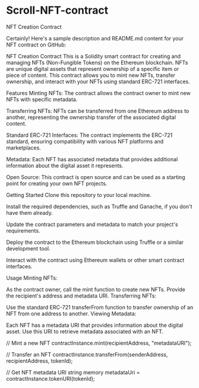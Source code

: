 # Scroll-NFT-contract
NFT Creation Contract


Certainly! Here's a sample description and README.md content for your NFT contract on GitHub:

NFT Creation Contract
This is a Solidity smart contract for creating and managing NFTs (Non-Fungible Tokens) on the Ethereum blockchain. NFTs are unique digital assets that represent ownership of a specific item or piece of content. This contract allows you to mint new NFTs, transfer ownership, and interact with your NFTs using standard ERC-721 interfaces.

Features
Minting NFTs: The contract allows the contract owner to mint new NFTs with specific metadata.

Transferring NFTs: NFTs can be transferred from one Ethereum address to another, representing the ownership transfer of the associated digital content.

Standard ERC-721 Interfaces: The contract implements the ERC-721 standard, ensuring compatibility with various NFT platforms and marketplaces.

Metadata: Each NFT has associated metadata that provides additional information about the digital asset it represents.

Open Source: This contract is open source and can be used as a starting point for creating your own NFT projects.

Getting Started
Clone this repository to your local machine.

Install the required dependencies, such as Truffle and Ganache, if you don't have them already.

Update the contract parameters and metadata to match your project's requirements.

Deploy the contract to the Ethereum blockchain using Truffle or a similar development tool.

Interact with the contract using Ethereum wallets or other smart contract interfaces.

Usage
Minting NFTs:

As the contract owner, call the mint function to create new NFTs. Provide the recipient's address and metadata URI.
Transferring NFTs:

Use the standard ERC-721 transferFrom function to transfer ownership of an NFT from one address to another.
Viewing Metadata:

Each NFT has a metadata URI that provides information about the digital asset. Use this URI to retrieve metadata associated with an NFT.

// Mint a new NFT
contractInstance.mint(recipientAddress, "metadataURI");

// Transfer an NFT
contractInstance.transferFrom(senderAddress, recipientAddress, tokenId);

// Get NFT metadata URI
string memory metadataUri = contractInstance.tokenURI(tokenId);
